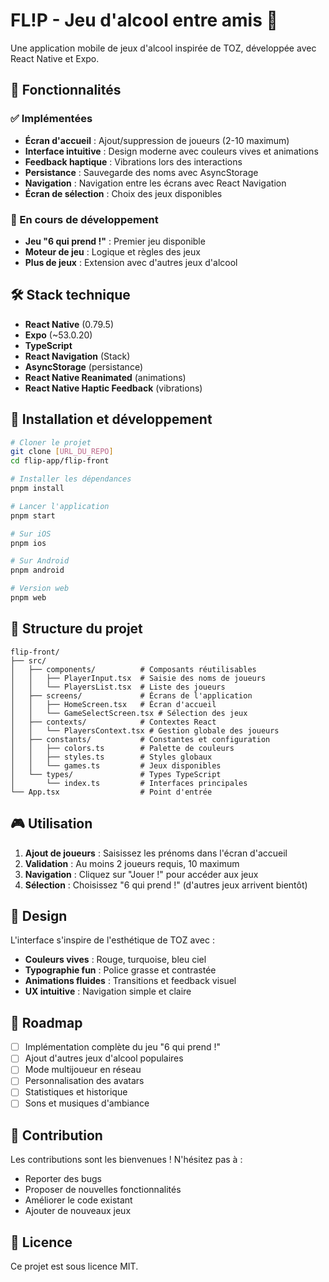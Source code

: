 # FL!P - Jeu d'alcool entre amis 🍻

Une application mobile de jeux d'alcool inspirée de TOZ, développée avec React Native et Expo.

## 🚀 Fonctionnalités

### ✅ Implémentées
- **Écran d'accueil** : Ajout/suppression de joueurs (2-10 maximum)
- **Interface intuitive** : Design moderne avec couleurs vives et animations
- **Feedback haptique** : Vibrations lors des interactions
- **Persistance** : Sauvegarde des noms avec AsyncStorage
- **Navigation** : Navigation entre les écrans avec React Navigation
- **Écran de sélection** : Choix des jeux disponibles

### 🔄 En cours de développement
- **Jeu "6 qui prend !"** : Premier jeu disponible
- **Moteur de jeu** : Logique et règles des jeux
- **Plus de jeux** : Extension avec d'autres jeux d'alcool

## 🛠️ Stack technique

- **React Native** (0.79.5)
- **Expo** (~53.0.20)
- **TypeScript**
- **React Navigation** (Stack)
- **AsyncStorage** (persistance)
- **React Native Reanimated** (animations)
- **React Native Haptic Feedback** (vibrations)

## 📱 Installation et développement

```bash
# Cloner le projet
git clone [URL_DU_REPO]
cd flip-app/flip-front

# Installer les dépendances
pnpm install

# Lancer l'application
pnpm start

# Sur iOS
pnpm ios

# Sur Android
pnpm android

# Version web
pnpm web
```

## 📁 Structure du projet

```
flip-front/
├── src/
│   ├── components/          # Composants réutilisables
│   │   ├── PlayerInput.tsx  # Saisie des noms de joueurs
│   │   └── PlayersList.tsx  # Liste des joueurs
│   ├── screens/             # Écrans de l'application
│   │   ├── HomeScreen.tsx   # Écran d'accueil
│   │   └── GameSelectScreen.tsx # Sélection des jeux
│   ├── contexts/            # Contextes React
│   │   └── PlayersContext.tsx # Gestion globale des joueurs
│   ├── constants/           # Constantes et configuration
│   │   ├── colors.ts        # Palette de couleurs
│   │   ├── styles.ts        # Styles globaux
│   │   └── games.ts         # Jeux disponibles
│   └── types/               # Types TypeScript
│       └── index.ts         # Interfaces principales
└── App.tsx                  # Point d'entrée
```

## 🎮 Utilisation

1. **Ajout de joueurs** : Saisissez les prénoms dans l'écran d'accueil
2. **Validation** : Au moins 2 joueurs requis, 10 maximum
3. **Navigation** : Cliquez sur "Jouer !" pour accéder aux jeux
4. **Sélection** : Choisissez "6 qui prend !" (d'autres jeux arrivent bientôt)

## 🎨 Design

L'interface s'inspire de l'esthétique de TOZ avec :
- **Couleurs vives** : Rouge, turquoise, bleu ciel
- **Typographie fun** : Police grasse et contrastée
- **Animations fluides** : Transitions et feedback visuel
- **UX intuitive** : Navigation simple et claire

## 🔮 Roadmap

- [ ] Implémentation complète du jeu "6 qui prend !"
- [ ] Ajout d'autres jeux d'alcool populaires
- [ ] Mode multijoueur en réseau
- [ ] Personnalisation des avatars
- [ ] Statistiques et historique
- [ ] Sons et musiques d'ambiance

## 🤝 Contribution

Les contributions sont les bienvenues ! N'hésitez pas à :
- Reporter des bugs
- Proposer de nouvelles fonctionnalités
- Améliorer le code existant
- Ajouter de nouveaux jeux

## 📄 Licence

Ce projet est sous licence MIT.
